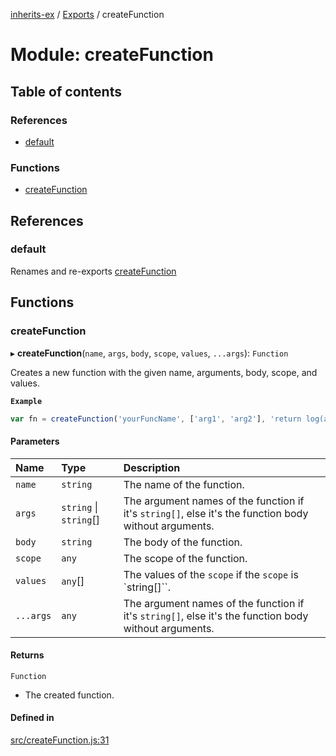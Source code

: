 [inherits-ex](../README.md) / [Exports](../modules.md) / createFunction

# Module: createFunction

## Table of contents

### References

- [default](createFunction.md#default)

### Functions

- [createFunction](createFunction.md#createfunction)

## References

### default

Renames and re-exports [createFunction](createFunction.md#createfunction)

## Functions

### createFunction

▸ **createFunction**(`name`, `args`, `body`, `scope`, `values`, `...args`): `Function`

Creates a new function with the given name, arguments, body, scope, and values.

**`Example`**

```ts
var fn = createFunction('yourFuncName', ['arg1', 'arg2'], 'return log(arg1+arg2);', {log:console.log.bind(console)});
```

#### Parameters

| Name | Type | Description |
| :------ | :------ | :------ |
| `name` | `string` | The name of the function. |
| `args` | `string` \| `string`[] | The argument names of the function if it's `string[]`, else it's the function body without arguments. |
| `body` | `string` | The body of the function. |
| `scope` | `any` | The scope of the function. |
| `values` | `any`[] | The values of the `scope` if the `scope` is `string[]``. |
| `...args` | `any` | The argument names of the function if it's `string[]`, else it's the function body without arguments. |

#### Returns

`Function`

- The created function.

#### Defined in

[src/createFunction.js:31](https://github.com/snowyu/inherits-ex.js/blob/fe6c4cf/src/createFunction.js#L31)
